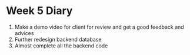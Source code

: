 # Week 5 Diary

1. Make a demo video for client for review and get a good feedback and advices
2. Further redesign backend database
3. Almost complete all the backend code